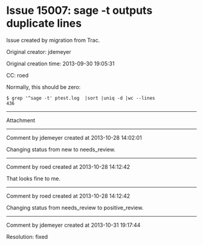 # Issue 15007: sage -t outputs duplicate lines

Issue created by migration from Trac.

Original creator: jdemeyer

Original creation time: 2013-09-30 19:05:31

CC:  roed

Normally, this should be zero:

```
$ grep '^sage -t' ptest.log  |sort |uniq -d |wc --lines
436
```



---

Attachment


---

Comment by jdemeyer created at 2013-10-28 14:02:01

Changing status from new to needs_review.


---

Comment by roed created at 2013-10-28 14:12:42

That looks fine to me.


---

Comment by roed created at 2013-10-28 14:12:42

Changing status from needs_review to positive_review.


---

Comment by jdemeyer created at 2013-10-31 19:17:44

Resolution: fixed
